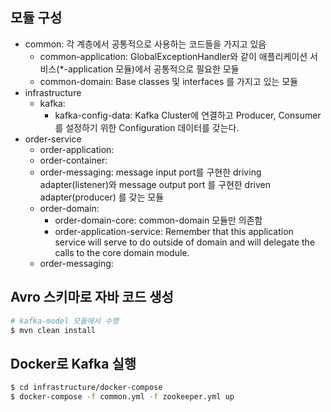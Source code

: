 ## 모듈 구성
- common: 각 계층에서 공통적으로 사용하는 코드들을 가지고 있음
  - common-application: GlobalExceptionHandler와 같이 애플리케이션 서비스(*-application 모듈)에서 공통적으로 필요한 모듈
  - common-domain: Base classes 및 interfaces 를 가지고 있는 모듈
- infrastructure
  - kafka:
    -  kafka-config-data: Kafka Cluster에 연결하고 Producer, Consumer를 설정하기 위한 Configuration 데이터를 갖는다.
- order-service
  - order-application:
  - order-container:
  - order-messaging: message input port를 구현한 driving adapter(listener)와 message output port 를 구현한 driven adapter(producer) 를 갖는 모듈
  - order-domain:
    - order-domain-core: common-domain 모듈만 의존함
    - order-application-service: Remember that this application service will serve to do outside of domain and will delegate the calls to the core domain module.
  - order-messaging: 

## Avro 스키마로 자바 코드 생성
```bash
# kafka-model 모듈에서 수행
$ mvn clean install
```
## Docker로 Kafka 실행
```bash
$ cd infrastructure/docker-compose
$ docker-compose -f common.yml -f zookeeper.yml up

```
